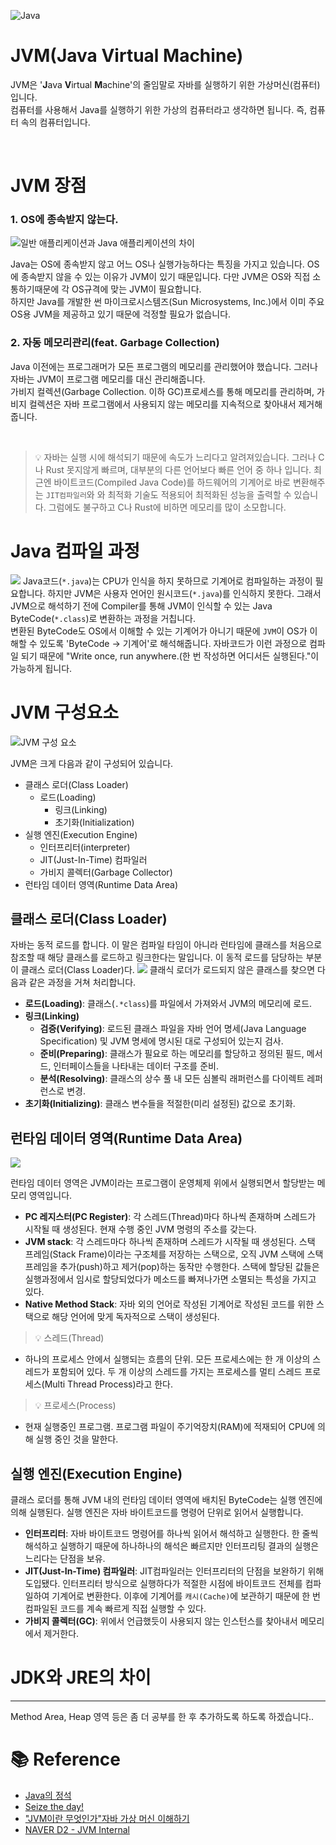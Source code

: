 ![Java](https://velog.velcdn.com/images/jgone2/post/173cda11-caf7-4289-97fb-7112c586eb1d/image.png)

# JVM(Java Virtual Machine)

JVM은 '**J**ava **V**irtual **M**achine'의 줄임말로 자바를 실행하기 위한 가상머신(컴퓨터)입니다.  
컴퓨터를 사용해서 Java를 실행하기 위한 가상의 컴퓨터라고 생각하면 됩니다. 즉, 컴퓨터 속의 컴퓨터입니다.

<br />

# JVM 장점

### 1. OS에 종속받지 않는다.

![일반 애플리케이션과 Java 애플리케이션의 차이](https://velog.velcdn.com/images/jgone2/post/c685ee87-e276-4115-a35c-ecfcef441505/image.jpeg)

Java는 OS에 종속받지 않고 어느 OS나 실행가능하다는 특징을 가지고 있습니다. OS에 종속받지 않을 수 있는 이유가 JVM이 있기 때문입니다. 다만 JVM은 OS와 직접 소통하기때문에 각 OS규격에 맞는 JVM이 필요합니다.  
하지만 Java를 개발한 썬 마이크로시스템즈(Sun Microsystems, Inc.)에서 이미 주요 OS용 JVM을 제공하고 있기 때문에 걱정할 필요가 없습니다.

### 2. 자동 메모리관리(feat. Garbage Collection)

Java 이전에는 프로그래머가 모든 프로그램의 메모리를 관리했어야 했습니다. 그러나 자바는 JVM이 프로그램 메모리를 대신 관리해줍니다.  
가비지 컬렉션(Garbage Collection. 이하 GC)프로세스를 통해 메모리를 관리하며, 가비지 컬렉션은 자바 프로그램에서 사용되지 않는 메모리를 지속적으로 찾아내서 제거해줍니다.

<br />

> 💡 자바는 실행 시에 해석되기 때문에 속도가 느리다고 알려져있습니다. 그러나 C나 Rust 못지않게 빠르며, 대부분의 다른 언어보다 빠른 언어 중 하나 입니다. 최근엔 바이트코드(Compiled Java Code)를 하드웨어의 기계어로 바로 변환해주는 `JIT컴파일러`와 와 최적화 기술도 적용되어 최적화된 성능을 출력할 수 있습니다. 그럼에도 불구하고 C나 Rust에 비하면 메모리를 많이 소모합니다.

# Java 컴파일 과정

![](https://velog.velcdn.com/images/jgone2/post/4ad73b96-6722-4478-81d9-8d30cdb041e4/image.jpeg)
Java코드(`*.java`)는 CPU가 인식을 하지 못하므로 기계어로 컴파일하는 과정이 필요합니다. 하지만 JVM은 사용자 언어인 원시코드(`*.java`)를 인식하지 못한다. 그래서 JVM으로 해석하기 전에 Compiler를 통해 JVM이 인식할 수 있는 Java ByteCode(`*.class`)로 변환하는 과정을 거칩니다.  
변환된 ByteCode도 OS에서 이해할 수 있는 기계어가 아니기 때문에 `JVM`이 OS가 이해할 수 있도록 'ByteCode -> 기계어'로 해석해줍니다.
자바코드가 이런 과정으로 컴파일 되기 때문에 "Write once, run anywhere.(한 번 작성하면 어디서든 실행된다."이 가능하게 됩니다.

# JVM 구성요소

![JVM 구성 요소](https://velog.velcdn.com/images/jgone2/post/be50f82c-d97e-4f7f-80ba-14595fd4004e/image.png)

JVM은 크게 다음과 같이 구성되어 있습니다.

- 클래스 로더(Class Loader)
  - 로드(Loading)
    - 링크(Linking)
    - 초기화(Initialization)
- 실행 엔진(Execution Engine)
  - 인터프리터(interpreter)
  - JIT(Just-In-Time) 컴파일러
  - 가비지 콜렉터(Garbage Collector)
- 런타임 데이터 영역(Runtime Data Area)

## 클래스 로더(Class Loader)

자바는 동적 로드를 합니다. 이 말은 컴파일 타임이 아니라 런타임에 클래스를 처음으로 참조할 때 해당 클래스를 로드하고 링크한다는 말입니다. 이 동적 로드를 담당하는 부분이 클래스 로더(Class Loader)다.
![](https://velog.velcdn.com/images/jgone2/post/ac898659-0728-41e4-82e2-22bfdf540f17/image.jpeg)
클래식 로더가 로드되지 않은 클래스를 찾으면 다음과 같은 과정을 거쳐 처리합니다.

- **로드(Loading)**: 클래스(`.*class`)를 파일에서 가져와서 JVM의 메모리에 로드.
- **링크(Linking)**
  - **검증(Verifying)**: 로드된 클래스 파일을 자바 언어 명세(Java Language Specification) 및 JVM 명세에 명시된 대로 구성되어 있는지 검사.
  - **준비(Preparing)**: 클래스가 필요로 하는 메모리를 할당하고 정의된 필드, 메서드, 인터페이스들을 나타내는 데이터 구조를 준비.
  - **분석(Resolving)**: 클래스의 상수 풀 내 모든 심볼릭 래퍼런스를 다이렉트 레퍼런스로 변경.
- **초기화(Initializing)**: 클래스 변수들을 적절한(미리 설정된) 값으로 초기화.

## 런타임 데이터 영역(Runtime Data Area)

![](https://velog.velcdn.com/images/jgone2/post/2c4e50b7-a758-4288-8159-434fd9da4360/image.png)

런타임 데이터 영역은 JVM이라는 프로그램이 운영체제 위에서 실행되면서 할당받는 메모리 영역입니다.

- **PC 레지스터(PC Register)**: 각 스레드(Thread)마다 하나씩 존재하며 스레드가 시작될 때 생성된다. 현재 수행 중인 JVM 명령의 주소를 갖는다.
- **JVM stack**: 각 스레드마다 하나씩 존재하며 스레드가 시작될 때 생성된다. 스택 프레임(Stack Frame)이라는 구조체를 저장하는 스택으로, 오직 JVM 스택에 스택 프레임을 추가(push)하고 제거(pop)하는 동작만 수행한다.
  스택에 할당된 값들은 실행과정에서 임시로 할당되었다가 메소드를 빠져나가면 소멸되는 특성을 가지고 있다.
- **Native Method Stack**: 자바 외의 언어로 작성된 기계어로 작성된 코드를 위한 스택으로 해당 언어에 맞게 독자적으로 스택이 생성된다.

> 💡 스레드(Thread)

- 하나의 프로세스 안에서 실행되는 흐름의 단위.
  모든 프로세스에는 한 개 이상의 스레드가 포함되어 있다. 두 개 이상의 스레드를 가지는 프로세스를 멀티 스레드 프로세스(Multi Thread Process)라고 한다.

> 💡 프로세스(Process)

- 현재 실행중인 프로그램.
  프로그램 파일이 주기억장치(RAM)에 적재되어 CPU에 의해 실행 중인 것을 말한다.

## 실행 엔진(Execution Engine)

클래스 로더를 통해 JVM 내의 런타임 데이터 영역에 배치된 ByteCode는 실행 엔진에 의해 실행된다. 실행 엔진은 자바 바이트코드를 명령어 단위로 읽어서 실행합니다.

- **인터프리터**: 자바 바이트코드 명령어를 하나씩 읽어서 해석하고 실행한다. 한 줄씩 해석하고 실행하기 때문에 하나하나의 해석은 빠르지만 인터프리팅 결과의 실행은 느리다는 단점을 보유.
- **JIT(Just-In-Time) 컴파일러**: JIT컴파일러는 인터프리터의 단점을 보완하기 위해 도입됐다. 인터프리터 방식으로 실행하다가 적절한 시점에 바이트코드 전체를 컴파일하여 기계어로 변환한다. 이후에 기계어를 `캐시(Cache)`에 보관하기 때문에 한 번 컴파일된 코드를 계속 빠르게 직접 실행할 수 있다.
- **가비지 콜렉터(GC)**: 위에서 언급했듯이 사용되지 않는 인스턴스를 찾아내서 메모리에서 제거한다.

# JDK와 JRE의 차이

---

Method Area, Heap 영역 등은 좀 더 공부를 한 후 추가하도록 하도록 하겠습니다..

# 📚 Reference

- [Java의 정석](https://product.kyobobook.co.kr/detail/S000001550352)
- [Seize the day!](https://doozi0316.tistory.com/entry/1%EC%A3%BC%EC%B0%A8-JVM%EC%9D%80-%EB%AC%B4%EC%97%87%EC%9D%B4%EB%A9%B0-%EC%9E%90%EB%B0%94-%EC%BD%94%EB%93%9C%EB%8A%94-%EC%96%B4%EB%96%BB%EA%B2%8C-%EC%8B%A4%ED%96%89%ED%95%98%EB%8A%94-%EA%B2%83%EC%9D%B8%EA%B0%80)
- ["JVM이란 무엇인가"자바 가상 머신 이해하기](https://www.itworld.co.kr/news/110837)
- [NAVER D2 - JVM Internal](https://d2.naver.com/helloworld/1230)
